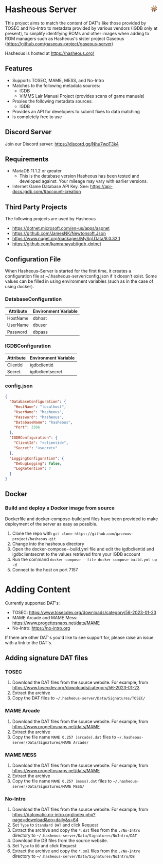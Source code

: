 # <img src="./hasheous/wwwroot/images/logo.svg" height="28" style="float: right;" /> Hasheous Server

This project aims to match the content of DAT's like those provided by TOSEC and No-Intro to metadata provided by various vendors (IGDB only at present), to simplify identifying ROMs and other images when adding to ROM managers such as Hasheous's sister project Gaseous (https://github.com/gaseous-project/gaseous-server)

Hasheous is hosted at https://hasheous.org/

## Features
* Supports TOSEC, MAME, MESS, and No-Intro
* Matches to the following metadata sources:
  * IGDB
  * VIMMS Lair Manual Project (provides scans of game manuals)
* Proxies the following metadata sources:
  * IGDB
* Provides an API for developers to submit fixes to data matching
* Is completely free to use

## Discord Server
Join our Discord server: https://discord.gg/Nhu7wpT3k4

## Requirements
* MariaDB 11.1.2 or greater
  * This is the database version Hasheous has been tested and developed against. Your mileage may vary with earlier versions.
* Internet Game Database API Key. See: https://api-docs.igdb.com/#account-creation

## Third Party Projects
The following projects are used by Hasheous
* https://dotnet.microsoft.com/en-us/apps/aspnet
* https://github.com/JamesNK/Newtonsoft.Json
* https://www.nuget.org/packages/MySql.Data/8.0.32.1
* https://github.com/kamranayub/igdb-dotnet

## Configuration File
When Hasheous-Server is started for the first time, it creates a configuration file at ~/.hasheous-server/config.json if it doesn't exist. Some values can be filled in using environment variables (such as in the case of using docker).

### DatabaseConfiguration
| Attribute | Environment Variable |
| --------- | -------------------- |
| HostName  | dbhost               |
| UserName  | dbuser               |
| Password  | dbpass               |

### IGDBConfiguration
| Attribute | Environment Variable |
| --------- | -------------------- |
| ClientId  | igdbclientid         |
| Secret.   | igdbclientsecret     |

### config.json
```json
{
  "DatabaseConfiguration": {
    "HostName": "localhost",
    "UserName": "hasheous",
    "Password": "hasheous",
    "DatabaseName": "hasheous",
    "Port": 3306
  },
  "IGDBConfiguration": {
    "ClientId": "<clientid>",
    "Secret": "<secret>"
  },
  "LoggingConfiguration": {
    "DebugLogging": false,
    "LogRetention": 7
  }
}
```

## Docker
### Build and deploy a Docker image from source
Dockerfile and docker-compose-build.yml files have been provided to make deployment of the server as easy as possible.
1. Clone the repo with ```git clone https://github.com/gaseous-project/hasheous.git```
2. Change into the hasheous directory
3. Open the docker-compose--build.yml file and edit the igdbclientid and igdbclientsecret to the values retrieved from your IGDB account
4. Run the command ```docker-compose --file docker-compose-build.yml up -d```
5. Connect to the host on port 7157

# Adding Content
Currently supported DAT's:
* TOSEC: https://www.tosecdev.org/downloads/category/56-2023-01-23
* MAME Arcade and MAME Mess: https://www.progettosnaps.net/dats/MAME
* No-Intro: https://no-intro.org

If there are other DAT's you'd like to see support for, please raise an issue with a link to the DAT's.

## Adding signature DAT files
### TOSEC
1. Download the DAT files from the source website. For example; from https://www.tosecdev.org/downloads/category/56-2023-01-23
2. Extract the archive
3. Copy the DAT files to `~/.hasheous-server/Data/Signatures/TOSEC/`

### MAME Arcade
1. Download the DAT files from the source website. For example; from https://www.progettosnaps.net/dats/MAME
2. Extract the archive
3. Copy the file name `MAME 0.257 (arcade).dat` files to `~/.hasheous-server/Data/Signatures/MAME Arcade/`

### MAME MESS
1. Download the DAT files from the source website. For example; from https://www.progettosnaps.net/dats/MAME
2. Extract the archive
3. Copy the file name `MAME 0.257 (mess).dat` files to `~/.hasheous-server/Data/Signatures/MAME MESS/`

### No-Intro
1. Download the DAT files from the source website. For example; from https://datomatic.no-intro.org/index.php?page=download&op=daily&s=64
2. Set `Type` to `Standard DAT` and click Request
3. Extract the archive and copy the `*.dat` files from the `./No-Intro` directory to `~/.hasheous-server/Data/Signatures/NoIntro/DAT`
4. Download the DB files from the source website.
5. Set `Type` to `DB` and click Request
6. Extract the archive and copy the `*.xml` files from the `./No-Intro` directory to `~/.hasheous-server/Data/Signatures/NoIntro/DB`
